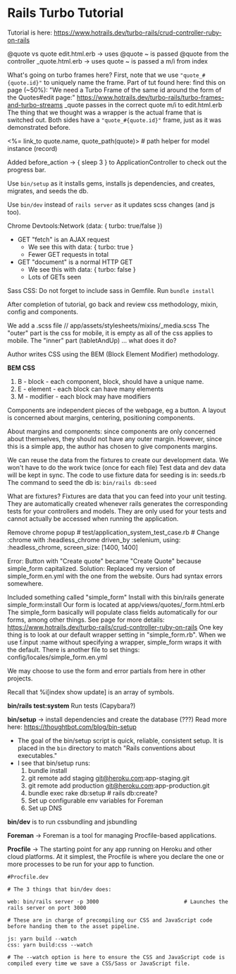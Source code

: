 # Rails Turbo Tutorial

Tutorial is here:
https://www.hotrails.dev/turbo-rails/crud-controller-ruby-on-rails

@quote vs quote
	edit.html.erb -> uses @quote
		~ is passed @quote from the controller
	_quote.html.erb -> uses quote 
		~ is passed a m/i from index

What's going on turbo frames here?
First, note that we use `"quote_#{quote.id}"` to uniquely name the frame.
Part of tut found here:
	find this on page (~50%): "We need a Turbo Frame of the same id around the form of the Quotes#edit page:"
	https://www.hotrails.dev/turbo-rails/turbo-frames-and-turbo-streams
_quote passes in the correct quote m/i to edit.html.erb
The thing that we thought was a wrapper is the actual frame that is switched out.
Both sides have a  `"quote_#{quote.id}"` frame, just as it was demonstrated before.


<%= link_to quote.name, quote_path(quote)>						# path helper for model instance (record)

Added before_action -> { sleep 3 } to ApplicationController to check out the progress bar.

Use `bin/setup` as it installs gems, installs js dependencies, and creates, migrates, and seeds the db.

Use `bin/dev` instead of `rails server` as it updates scss changes (and js too).

Chrome Devtools:Network (data: { turbo: true/false })
* GET "fetch" is an AJAX request
	- We see this with data: { turbo: true }
	- Fewer GET requests in total
* GET "document" is a normal HTTP GET
	- We see this with data: { turbo: false }
	- Lots of GETs seen

Sass CSS: Do not forget to include sass in Gemfile. Run `bundle install`

After completion of tutorial, go back and review css methodology, mixin, config and components.

We add a .scss file
	// app/assets/stylesheets/mixins/_media.scss
The "outer" part is the css for mobile, it is empty as all of the css applies to mobile.
The "inner" part (tabletAndUp) ... what does it do?

Author writes CSS using the BEM (Block Element Modifier) methodology.

**BEM CSS**
1. B - block - each component, block, should have a unique name.
2. E - element - each block can have many elements
3. M - modifier - each block may have modifiers

Components are independent pieces of the webpage, eg a button.
A layout is concerned about margins, centering, positioning components.

About margins and components: since components are only concerned about themselves, they should not have any outer margin. 
However, since this is a simple app, the author has chosen to give components margins.

We can reuse the data from the fixtures to create our development data.
We won't have to do the work twice (once for each file)
Test data and dev data will be kept in sync.
The code to use fixture data for seeding is in:
	seeds.rb
The command to seed the db is:
`bin/rails db:seed`

What are fixtures?
	Fixtures are data that you can feed into your unit testing. They are automatically created whenever rails generates the corresponding tests for your controllers and models. They are only used for your tests and cannot actually be accessed when running the application.

Remove chrome popup
	# test/application_system_test_case.rb
		# Change :chrome with :headless_chrome
		driven_by :selenium, using: :headless_chrome, screen_size: [1400, 1400]

Error: Button with "Create quote" became "Create Quote" because simple_form capitalized.
Solution: Replaced my version of simple_form.en.yml with the one from the website. Ours had syntax errors somewhere.

Included something called "simple_form"
Install with this
	bin/rails generate simple_form:install
Our form is located at
	app/views/quotes/_form.html.erb
The simple_form basically will populate class fields automatically for our forms, among other things. See page for more details:
	https://www.hotrails.dev/turbo-rails/crud-controller-ruby-on-rails
One key thing is to look at our default wrapper setting in "simple_form.rb".
When we use f.input :name without specifying a wrapper, simple_form wraps it with the default.
There is another file to set things:
	config/locales/simple_form.en.yml



We may choose to use the form and error partials from here in other projects.

Recall that %i[index show update] is an array of symbols.

**bin/rails test:system** Run tests (Capybara?)

**bin/setup** -> install dependencies and create the database (???)
Read more here: https://thoughtbot.com/blog/bin-setup
* The goal of the bin/setup script is quick, reliable, consistent setup. It is placed in the `bin` directory to match "Rails conventions about executables."
* I see that bin/setup runs:
	1. bundle install
	2. git remote add staging git@heroku.com:app-staging.git
	3. git remote add production git@heroku.com:app-production.git
	4. bundle exec rake db:setup 																									# rails db:create?
	5. Set up configurable env variables for Foreman
	6. Set up DNS

**bin/dev** is to run cssbundling and jsbundling

**Foreman** -> Foreman is a tool for managing Procfile-based applications.

**Procfile** -> The starting point for any app running on Heroku and other cloud platforms. At it simplest, the Procfile is where you declare the one or more processes to be run for your app to function.

```
#Procfile.dev

# The 3 things that bin/dev does:

web: bin/rails server -p 3000							# Launches the rails server on port 3000

# These are in charge of precompiling our CSS and JavaScript code before handing them to the asset pipeline. 

js: yarn build --watch
css: yarn build:css --watch

# The --watch option is here to ensure the CSS and JavaScript code is compiled every time we save a CSS/Sass or JavaScript file.
```